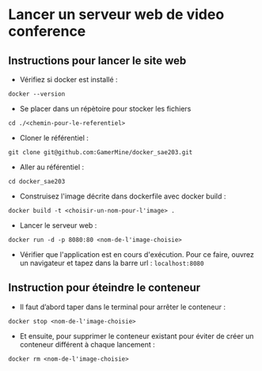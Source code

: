 # Lancer un serveur web de video conference 

## Instructions pour lancer le site web

- Vérifiez si docker est installé :
```shell
docker --version
```

- Se placer dans un répètoire pour stocker les fichiers
```shell
cd ./<chemin-pour-le-referentiel>
```

- Cloner le référentiel :
 ```shell
git clone git@github.com:GamerMine/docker_sae203.git
```

- Aller au référentiel :
```shell
cd docker_sae203
```

- Construisez l'image décrite dans dockerfile avec docker build : 
```shell
docker build -t <choisir-un-nom-pour-l'image> .
```

- Lancer le serveur web :
```shell
docker run -d -p 8080:80 <nom-de-l'image-choisie>
```

- Vérifier que l'application est en cours d'exécution. Pour ce faire, ouvrez un navigateur et tapez dans la barre url : ```localhost:8080```

## Instruction pour éteindre le conteneur

- Il faut d’abord taper dans le terminal pour arrêter le conteneur  :
```shell
docker stop <nom-de-l'image-choisie>
```
- Et ensuite, pour supprimer le conteneur existant pour éviter de créer un conteneur différent à chaque lancement :
```
docker rm <nom-de-l'image-choisie>
```
